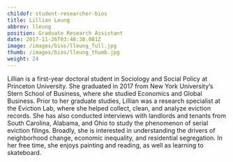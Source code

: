 ```yaml
---
childof: student-researcher-bios
title: Lillian Leung
abbrev: lleung
position: Graduate Research Assistant
date: 2017-11-26T03:48:38.081Z
image: /images/bios/lleung_full.jpg
thumb: /images/bios/lleung_thumb.jpg
weight: 24
---
```

Lillian is a first-year doctoral student in Sociology and Social Policy at Princeton University. She graduated in 2017 from New York University’s Stern School of Business, where she studied Economics and Global Business. Prior to her graduate studies, Lillian was a research specialist at the Eviction Lab, where she helped collect, clean, and analyze eviction records. She has also conducted interviews with landlords and tenants from South Carolina, Alabama, and Ohio to study the phenomenon of serial eviction filings. Broadly, she is interested in understanding the drivers of neighborhood change, economic inequality, and residential segregation. In her free time, she enjoys painting and reading, as well as learning to skateboard.


